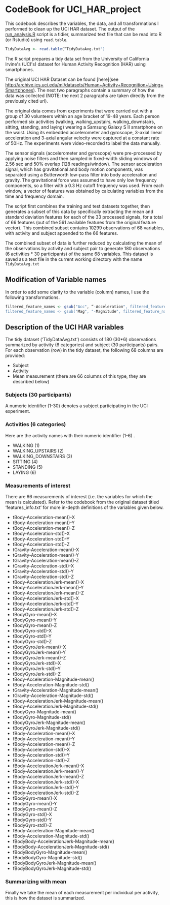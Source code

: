 # CodeBook for UCI_HAR_project

This codebook describes the variables, the data, and all transformations I performed to clean up the UCI HAR dataset. The output of the [run_analysis.R](run_analysis.R) script is a tidier, summarized text file that can be read into R (or Rstudio) using `read.table`.

```R
TidyDataAvg <- read.table(“TidyDataAvg.txt")
```

The R script prepares a tidy data set from the University of California Irvine's (UCI's) dataset for Human Activity Recognition (HAR) using smartphones. 

The original UCI HAR Dataset can be found [here](see http://archive.ics.uci.edu/ml/datasets/Human+Activity+Recognition+Using+Smartphones). The next two paragraphs contain a summary of how the data was collected (NOTE: the next 2 paragraphs are taken directly from the previously cited url).

The original data comes from experiments that were carried out with a group of 30 volunteers within an age bracket of 19-48 years. Each person performed six activities (walking, walking_upstairs, walking_downstairs, sitting, standing, and laying) wearing a Samsung Galaxy S II smartphone on the waist. Using its embedded accelerometer and gyroscope, 3-axial linear acceleration and 3-axial angular velocity were captured at a constant rate of 50Hz. The experiments were video-recorded to label the data manually.

The sensor signals (accelerometer and gyroscope) were pre-processed by applying noise filters and then sampled in fixed-width sliding windows of 2.56 sec and 50% overlap (128 readings/window). The sensor acceleration signal, which has gravitational and body motion components, was separated using a Butterworth low-pass filter into body acceleration and gravity. The gravitational force was assumed to have only low frequency components, so a filter with a 0.3 Hz cutoff frequency was used. From each window, a vector of features was obtained by calculating variables from the time and frequency domain.

The script first combines the training and test datasets together, then generates a subset of this data by specifically extracting the mean and standard deviation features for each of the 33 processed signals, for a total of 66 features (out of the 561 available features from the original feature vector). This combined subset contains 10299 observations of 68 variables, with activity and subject appended to the 66 features.

The combined subset of data is further reduced by calculating the mean of the observations by activity and subject pair to generate 180 observations (6 activities * 30 participants) of the same 68 variables. This dataset is saved as a text file in the current working directory with the name `TidyDataAvg.txt`

## Modification of Variable names

In order to add some clarity to the variable (column) names, I use the following transformations.

```R
filtered_feature_names <- gsub("Acc", “-Acceleration", filtered_feature_names)
filtered_feature_names <- gsub("Mag", "-Magnitude", filtered_feature_names)
```

## Description of the UCI HAR variables

The tidy dataset (‘TidyDataAvg.txt’) consists of 180 (30*6) observations summarized by activity (6 categories) and subject (30 participants) pairs. For each observation (row) in the tidy dataset, the following 68 columns are provided:

- Subject
- Activity
- Mean measurement (there are 66 columns of this type, they are described below)


### Subjects (30 participants)

A numeric identifier (1-30) denotes a subject participating in the UCI experiment.

### Activities (6 categories)

Here are the activity names with their numeric identifier (1-6) .

- WALKING (1)
- WALKING_UPSTAIRS (2)
- WALKING_DOWNSTAIRS (3)
- SITTING (4)
- STANDING (5)
- LAYING (6)

### Measurements of interest

There are 66 measurements of interest (i.e. the variables for which the mean is calculated). Refer to the codebook from the original dataset titled ‘features_info.txt’ for more in-depth definitions of the variables given below.

- tBody-Acceleration-mean()-X                
- tBody-Acceleration-mean()-Y                
- tBody-Acceleration-mean()-Z                
- tBody-Acceleration-std()-X                 
- tBody-Acceleration-std()-Y                 
- tBody-Acceleration-std()-Z                 
- tGravity-Acceleration-mean()-X             
- tGravity-Acceleration-mean()-Y             
- tGravity-Acceleration-mean()-Z             
- tGravity-Acceleration-std()-X              
- tGravity-Acceleration-std()-Y              
- tGravity-Acceleration-std()-Z              
- tBody-AccelerationJerk-mean()-X            
- tBody-AccelerationJerk-mean()-Y            
- tBody-AccelerationJerk-mean()-Z            
- tBody-AccelerationJerk-std()-X             
- tBody-AccelerationJerk-std()-Y             
- tBody-AccelerationJerk-std()-Z             
- tBodyGyro-mean()-X                         
- tBodyGyro-mean()-Y                         
- tBodyGyro-mean()-Z                         
- tBodyGyro-std()-X                          
- tBodyGyro-std()-Y                          
- tBodyGyro-std()-Z                          
- tBodyGyroJerk-mean()-X                     
- tBodyGyroJerk-mean()-Y                     
- tBodyGyroJerk-mean()-Z                     
- tBodyGyroJerk-std()-X                      
- tBodyGyroJerk-std()-Y                      
- tBodyGyroJerk-std()-Z                      
- tBody-Acceleration-Magnitude-mean()        
- tBody-Acceleration-Magnitude-std()         
- tGravity-Acceleration-Magnitude-mean()     
- tGravity-Acceleration-Magnitude-std()      
- tBody-AccelerationJerk-Magnitude-mean()    
- tBody-AccelerationJerk-Magnitude-std()     
- tBodyGyro-Magnitude-mean()                 
- tBodyGyro-Magnitude-std()                  
- tBodyGyroJerk-Magnitude-mean()             
- tBodyGyroJerk-Magnitude-std()              
- fBody-Acceleration-mean()-X                
- fBody-Acceleration-mean()-Y                
- fBody-Acceleration-mean()-Z                
- fBody-Acceleration-std()-X                 
- fBody-Acceleration-std()-Y                 
- fBody-Acceleration-std()-Z                 
- fBody-AccelerationJerk-mean()-X            
- fBody-AccelerationJerk-mean()-Y            
- fBody-AccelerationJerk-mean()-Z            
- fBody-AccelerationJerk-std()-X             
- fBody-AccelerationJerk-std()-Y             
- fBody-AccelerationJerk-std()-Z             
- fBodyGyro-mean()-X                         
- fBodyGyro-mean()-Y                         
- fBodyGyro-mean()-Z                         
- fBodyGyro-std()-X                          
- fBodyGyro-std()-Y                          
- fBodyGyro-std()-Z                          
- fBody-Acceleration-Magnitude-mean()        
- fBody-Acceleration-Magnitude-std()         
- fBodyBody-AccelerationJerk-Magnitude-mean()
- fBodyBody-AccelerationJerk-Magnitude-std() 
- fBodyBodyGyro-Magnitude-mean()             
- fBodyBodyGyro-Magnitude-std()              
- fBodyBodyGyroJerk-Magnitude-mean()         
- fBodyBodyGyroJerk-Magnitude-std() 

### Summarizing with mean

Finally we take the mean of each measurement per individual per activity, this is how the dataset is summarized.